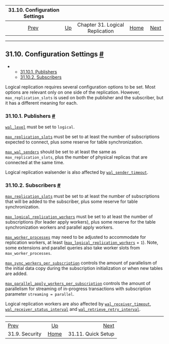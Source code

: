 <!--?xml version="1.0" encoding="UTF-8" standalone="no"?-->

|                31.10. Configuration Settings                |                                                                  |                                 |                                                       |                                                                    |
| :---------------------------------------------------------: | :--------------------------------------------------------------- | :-----------------------------: | ----------------------------------------------------: | -----------------------------------------------------------------: |
| [Prev](logical-replication-security.html "31.9. Security")  | [Up](logical-replication.html "Chapter 31. Logical Replication") | Chapter 31. Logical Replication | [Home](index.html "PostgreSQL 17devel Documentation") |  [Next](logical-replication-quick-setup.html "31.11. Quick Setup") |

***

## 31.10. Configuration Settings [#](#LOGICAL-REPLICATION-CONFIG)

*   *   [31.10.1. Publishers](logical-replication-config.html#LOGICAL-REPLICATION-CONFIG-PUBLISHER)
    *   [31.10.2. Subscribers](logical-replication-config.html#LOGICAL-REPLICATION-CONFIG-SUBSCRIBER)

Logical replication requires several configuration options to be set. Most options are relevant only on one side of the replication. However, `max_replication_slots` is used on both the publisher and the subscriber, but it has a different meaning for each.

### 31.10.1. Publishers [#](#LOGICAL-REPLICATION-CONFIG-PUBLISHER)

[`wal_level`](runtime-config-wal.html#GUC-WAL-LEVEL) must be set to `logical`.

[`max_replication_slots`](runtime-config-replication.html#GUC-MAX-REPLICATION-SLOTS) must be set to at least the number of subscriptions expected to connect, plus some reserve for table synchronization.

[`max_wal_senders`](runtime-config-replication.html#GUC-MAX-WAL-SENDERS) should be set to at least the same as `max_replication_slots`, plus the number of physical replicas that are connected at the same time.

Logical replication walsender is also affected by [`wal_sender_timeout`](runtime-config-replication.html#GUC-WAL-SENDER-TIMEOUT).

### 31.10.2. Subscribers [#](#LOGICAL-REPLICATION-CONFIG-SUBSCRIBER)

[`max_replication_slots`](runtime-config-replication.html#GUC-MAX-REPLICATION-SLOTS-SUBSCRIBER) must be set to at least the number of subscriptions that will be added to the subscriber, plus some reserve for table synchronization.

[`max_logical_replication_workers`](runtime-config-replication.html#GUC-MAX-LOGICAL-REPLICATION-WORKERS) must be set to at least the number of subscriptions (for leader apply workers), plus some reserve for the table synchronization workers and parallel apply workers.

[`max_worker_processes`](runtime-config-resource.html#GUC-MAX-WORKER-PROCESSES) may need to be adjusted to accommodate for replication workers, at least ([`max_logical_replication_workers`](runtime-config-replication.html#GUC-MAX-LOGICAL-REPLICATION-WORKERS) + `1`). Note, some extensions and parallel queries also take worker slots from `max_worker_processes`.

[`max_sync_workers_per_subscription`](runtime-config-replication.html#GUC-MAX-SYNC-WORKERS-PER-SUBSCRIPTION) controls the amount of parallelism of the initial data copy during the subscription initialization or when new tables are added.

[`max_parallel_apply_workers_per_subscription`](runtime-config-replication.html#GUC-MAX-PARALLEL-APPLY-WORKERS-PER-SUBSCRIPTION) controls the amount of parallelism for streaming of in-progress transactions with subscription parameter `streaming = parallel`.

Logical replication workers are also affected by [`wal_receiver_timeout`](runtime-config-replication.html#GUC-WAL-RECEIVER-TIMEOUT), [`wal_receiver_status_interval`](runtime-config-replication.html#GUC-WAL-RECEIVER-STATUS-INTERVAL) and [`wal_retrieve_retry_interval`](runtime-config-replication.html#GUC-WAL-RETRIEVE-RETRY-INTERVAL).

***

|                                                             |                                                                  |                                                                    |
| :---------------------------------------------------------- | :--------------------------------------------------------------: | -----------------------------------------------------------------: |
| [Prev](logical-replication-security.html "31.9. Security")  | [Up](logical-replication.html "Chapter 31. Logical Replication") |  [Next](logical-replication-quick-setup.html "31.11. Quick Setup") |
| 31.9. Security                                              |       [Home](index.html "PostgreSQL 17devel Documentation")      |                                                 31.11. Quick Setup |
